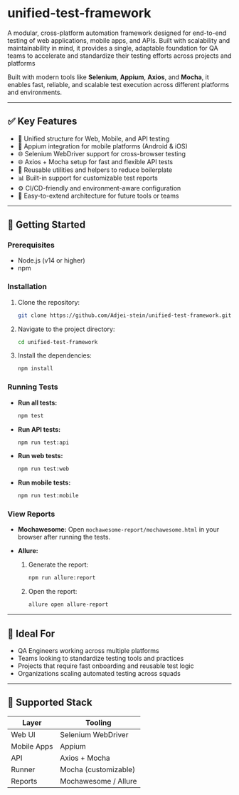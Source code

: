 # unified-test-framework
A modular, cross-platform automation framework designed for end-to-end testing of web applications, mobile apps, and APIs. Built with scalability and maintainability in mind, it provides a single, adaptable foundation for QA teams to accelerate and standardize their testing efforts across projects and platforms

Built with modern tools like **Selenium**, **Appium**, **Axios**, and **Mocha**, it enables fast, reliable, and scalable test execution across different platforms and environments.

---

## ✅ Key Features

- 🚀 Unified structure for Web, Mobile, and API testing
- 📱 Appium integration for mobile platforms (Android & iOS)
- 🌐 Selenium WebDriver support for cross-browser testing
- 🌐 Axios + Mocha setup for fast and flexible API tests
- 🔄 Reusable utilities and helpers to reduce boilerplate
- 📊 Built-in support for customizable test reports
- ⚙️ CI/CD-friendly and environment-aware configuration
- 🧩 Easy-to-extend architecture for future tools or teams

---

## 🚀 Getting Started

### Prerequisites

- Node.js (v14 or higher)
- npm

### Installation

1. Clone the repository:
   ```bash
   git clone https://github.com/Adjei-stein/unified-test-framework.git
   ```
2. Navigate to the project directory:
   ```bash
   cd unified-test-framework
   ```
3. Install the dependencies:
   ```bash
   npm install
   ```

### Running Tests

- **Run all tests:**
  ```bash
  npm test
  ```
- **Run API tests:**
  ```bash
  npm run test:api
  ```
- **Run web tests:**
  ```bash
  npm run test:web
  ```
- **Run mobile tests:**
  ```bash
  npm run test:mobile
  ```

### View Reports

- **Mochawesome:**
  Open `mochawesome-report/mochawesome.html` in your browser after running the tests.

- **Allure:**
  1. Generate the report:
     ```bash
     npm run allure:report
     ```
  2. Open the report:
     ```bash
     allure open allure-report
     ```

---

## 🧱 Ideal For

- QA Engineers working across multiple platforms
- Teams looking to standardize testing tools and practices
- Projects that require fast onboarding and reusable test logic
- Organizations scaling automated testing across squads

---

## 📂 Supported Stack

| Layer       | Tooling             |
|-------------|---------------------|
| Web UI      | Selenium WebDriver  |
| Mobile Apps | Appium              |
| API         | Axios + Mocha       |
| Runner      | Mocha (customizable)|
| Reports     | Mochawesome / Allure|